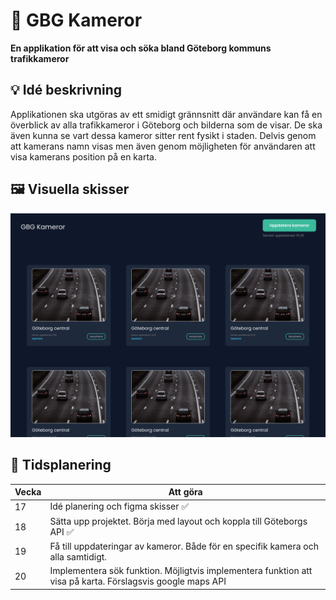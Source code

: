 # 📸 GBG Kameror
**En applikation för att visa och söka bland Göteborg kommuns trafikkameror**

##  💡 Idé beskrivning
Applikationen ska utgöras av ett smidigt grännsnitt där användare kan få en överblick av alla trafikkameror i Göteborg och bilderna som de visar. De ska även kunna se vart dessa kameror sitter rent fysikt i staden. Delvis genom att kamerans namn visas men även genom möjligheten för användaren att visa kamerans position på en karta.

## 🖼 Visuella skisser
![Figma skiss av sidan](/skiss.png)

## 📆 Tidsplanering


| Vecka | Att göra |
| -----|-------- |
| 17 | Idé planering och figma skisser ✅|
| 18 | Sätta upp projektet. Börja med layout och koppla till Göteborgs API ✅|
| 19 | Få till uppdateringar av kameror. Både för en specifik kamera och alla samtidigt.  |
| 20 | Implementera sök funktion. Möjligtvis implementera funktion att visa på karta. Förslagsvis google maps API |


